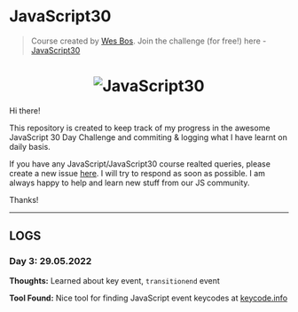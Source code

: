 # JavaScript30

> Course created by [Wes Bos](https://github.com/wesbos). Join the challenge (for free!) here - [JavaScript30](https://javascript30.com/account)

<h1 align="center">
  <img src="https://javascript30.com/images/JS3-social-share.png" style="max-width:100%" alt="JavaScript30" />
</h1>

Hi there!

This repository is created to keep track of my progress in the awesome JavaScript 30 Day Challenge
and commiting & logging what I have learnt on daily basis.

If you have any JavaScript/JavaScript30 course realted queries, please create a new issue [here](https://github.com/blademan/JavaScript-Drum-Kit/issues/new). I will try to respond as soon as possible. I am always happy to help and learn new stuff from our JS community.

Thanks!

---

## LOGS

### Day 3: 29.05.2022

**Thoughts:** Learned about key event, `transitionend` event

**Tool Found:** Nice tool for finding JavaScript event keycodes at [keycode.info](http://keycode.info/)
